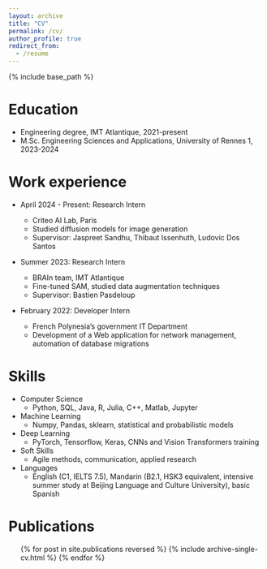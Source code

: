 ```yaml
---
layout: archive
title: "CV"
permalink: /cv/
author_profile: true
redirect_from:
  - /resume
---
```


{% include base_path %}

Education
======
* Engineering degree, IMT Atlantique, 2021-present
* M.Sc. Engineering Sciences and Applications, University of Rennes 1, 2023-2024

Work experience
======
* April 2024 - Present: Research Intern
  * Criteo AI Lab, Paris
  * Studied diffusion models for image generation
  * Supervisor: Jaspreet Sandhu, Thibaut Issenhuth, Ludovic Dos Santos

* Summer 2023: Research Intern
  * BRAIn team, IMT Atlantique
  * Fine-tuned SAM, studied data augmentation techniques
  * Supervisor: Bastien Pasdeloup

* February 2022: Developer Intern
  * French Polynesia’s government IT Department
  * Development of a Web application for network management, automation of database migrations
  
Skills
======
* Computer Science
  * Python, SQL, Java, R, Julia, C++, Matlab, Jupyter
* Machine Learning
  * Numpy, Pandas, sklearn, statistical and probabilistic models
* Deep Learning
  * PyTorch, Tensorflow, Keras, CNNs and Vision Transformers training
* Soft Skills
  * Agile methods, communication, applied research
* Languages
  * English (C1, IELTS 7.5), Mandarin (B2.1, HSK3 equivalent, intensive summer study at Beijing Language and Culture University), basic Spanish

Publications
======
  <ul>{% for post in site.publications reversed %}
    {% include archive-single-cv.html %}
  {% endfor %}</ul>